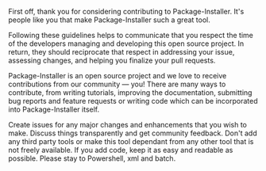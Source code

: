 First off, thank you for considering contributing to Package-Installer. 
It's people like you that make Package-Installer such a great tool.

Following these guidelines helps to communicate that you respect the time of the developers managing and developing this open source project. 
In return, they should reciprocate that respect in addressing your issue, assessing changes, and helping you finalize your pull requests.

Package-Installer is an open source project and we love to receive contributions from our community — you! There are many ways to contribute, from writing tutorials, improving the documentation, submitting bug reports and feature requests or writing code which can be incorporated into Package-Installer itself.

Create issues for any major changes and enhancements that you wish to make. 
Discuss things transparently and get community feedback.
Don't add any third  party tools or make this tool dependant from any other tool that is not freely available.
If you add code, keep it as easy and readable as possible. Please stay to Powershell, xml and batch. 

